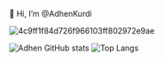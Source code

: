  👋 Hi, I’m @AdhenKurdi

![4c9ff1f84d726f966103ff802972e9ae](https://user-images.githubusercontent.com/72202439/195502673-0349f06c-184e-4d11-87f1-2220c9482beb.gif)

![Adhen GitHub stats](https://github-readme-stats.vercel.app/api?username=AdhenKurdi&show_icons=true&theme=radical)
![Top Langs](https://github-readme-stats.vercel.app/api/top-langs/?username=AdhenKurdi&layout=compact&theme=radical)
